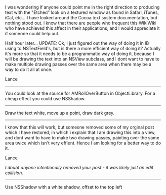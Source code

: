 


I was wondering if anyone could point me in the right direction to producing text with the "Etched" look on a textured window as found in Safari, iTunes, iCal, etc... I have looked around the Cocoa text system documentation, but nothing stood out. I know that there are people who frequent this WikiWiki who have achieved this affect in their applications, and I would appreciate it if someone could help out.


Half hour later... UPDATE: Ok, I just figured out the way of doing it in IB using to NSTextField's, but is there a more efficient way of doing it? Actually it's more so that it needs to be a programmatic way of doing it, because I will be drawing the text into an NSView subclass, and I dont want to have to make multiple drawing passes over the same area when there may be a way to do it all at once. 

Lance

----

You could look at the source for AMRollOverButton in ObjectLibrary. For a cheap effect you could use NSShadow.

----

Draw the text white, move up a point, draw dark grey.

----

I know that this will work, but someone removed some of my orginal post which I have restored,  in which i explain that I am drawing this into a view, and dont want to have to make two drawing passes, painting over the same area twice which isn't very effient. Hence I am looking for a better way to do it.

Lance

*I doubt anyone intentionally removed your post - it was likely just an edit collision.*

----

Use NSShadow with a white shadow, offset to the top left
